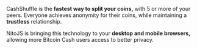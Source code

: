 CashShuffle is the __fastest way to split your coins,__ with 5 or more of your peers. Everyone achieves anonymity for their coins, while maintaining a __trustless__ relationship.

NitoJS is bringing this technology to your __desktop and mobile browsers,__ allowing more Bitcoin Cash users access to better privacy.
